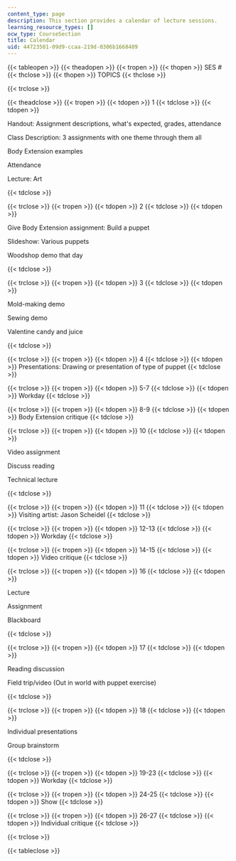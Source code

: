 ```yaml
---
content_type: page
description: This section provides a calendar of lecture sessions.
learning_resource_types: []
ocw_type: CourseSection
title: Calendar
uid: 44723501-09d9-ccaa-219d-0306b1668489
---
```


{{< tableopen >}}
{{< theadopen >}}
{{< tropen >}}
{{< thopen >}}
SES #
{{< thclose >}}
{{< thopen >}}
TOPICS
{{< thclose >}}

{{< trclose >}}

{{< theadclose >}}
{{< tropen >}}
{{< tdopen >}}
1
{{< tdclose >}}
{{< tdopen >}}


Handout: Assignment descriptions, what's expected, grades, attendance

Class Description: 3 assignments with one theme through them all

Body Extension examples

Attendance

Lecture: Art


{{< tdclose >}}

{{< trclose >}}
{{< tropen >}}
{{< tdopen >}}
2
{{< tdclose >}}
{{< tdopen >}}


Give Body Extension assignment: Build a puppet

Slideshow: Various puppets

Woodshop demo that day


{{< tdclose >}}

{{< trclose >}}
{{< tropen >}}
{{< tdopen >}}
3
{{< tdclose >}}
{{< tdopen >}}


Mold-making demo

Sewing demo

Valentine candy and juice


{{< tdclose >}}

{{< trclose >}}
{{< tropen >}}
{{< tdopen >}}
4
{{< tdclose >}}
{{< tdopen >}}
Presentations: Drawing or presentation of type of puppet
{{< tdclose >}}

{{< trclose >}}
{{< tropen >}}
{{< tdopen >}}
5-7
{{< tdclose >}}
{{< tdopen >}}
Workday
{{< tdclose >}}

{{< trclose >}}
{{< tropen >}}
{{< tdopen >}}
8-9
{{< tdclose >}}
{{< tdopen >}}
Body Extension critique
{{< tdclose >}}

{{< trclose >}}
{{< tropen >}}
{{< tdopen >}}
10
{{< tdclose >}}
{{< tdopen >}}


Video assignment

Discuss reading

Technical lecture


{{< tdclose >}}

{{< trclose >}}
{{< tropen >}}
{{< tdopen >}}
11
{{< tdclose >}}
{{< tdopen >}}
Visiting artist: Jason Scheidel
{{< tdclose >}}

{{< trclose >}}
{{< tropen >}}
{{< tdopen >}}
12-13
{{< tdclose >}}
{{< tdopen >}}
Workday
{{< tdclose >}}

{{< trclose >}}
{{< tropen >}}
{{< tdopen >}}
14-15
{{< tdclose >}}
{{< tdopen >}}
Video critique
{{< tdclose >}}

{{< trclose >}}
{{< tropen >}}
{{< tdopen >}}
16
{{< tdclose >}}
{{< tdopen >}}


Lecture

Assignment

Blackboard


{{< tdclose >}}

{{< trclose >}}
{{< tropen >}}
{{< tdopen >}}
17
{{< tdclose >}}
{{< tdopen >}}


Reading discussion

Field trip/video (Out in world with puppet exercise)


{{< tdclose >}}

{{< trclose >}}
{{< tropen >}}
{{< tdopen >}}
18
{{< tdclose >}}
{{< tdopen >}}


Individual presentations

Group brainstorm


{{< tdclose >}}

{{< trclose >}}
{{< tropen >}}
{{< tdopen >}}
19-23
{{< tdclose >}}
{{< tdopen >}}
Workday
{{< tdclose >}}

{{< trclose >}}
{{< tropen >}}
{{< tdopen >}}
24-25
{{< tdclose >}}
{{< tdopen >}}
Show
{{< tdclose >}}

{{< trclose >}}
{{< tropen >}}
{{< tdopen >}}
26-27
{{< tdclose >}}
{{< tdopen >}}
Individual critique
{{< tdclose >}}

{{< trclose >}}

{{< tableclose >}}